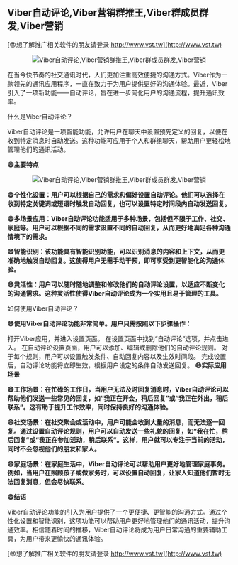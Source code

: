 ## **Viber自动评论,Viber营销群推王,Viber群成员群发,Viber营销**

[😍想了解推广相关软件的朋友请登录 http://www.vst.tw](http://www.vst.tw)

 <center><img src="https://vst.tw/MP4/tuiguang/png/1.png" alt="Viber自动评论,Viber营销群推王,Viber群成员群发,Viber营销"></center>

在当今快节奏的社交通讯时代，人们更加注重高效便捷的沟通方式。Viber作为一款领先的通讯应用程序，一直在致力于为用户提供更好的沟通体验。最近，Viber引入了一项新功能——自动评论，旨在进一步简化用户的沟通流程，提升通讯效率。

什么是Viber自动评论？

Viber自动评论是一项智能功能，允许用户在聊天中设置预先定义的回复，以便在收到特定消息时自动发送。这种功能可应用于个人和群组聊天，帮助用户更轻松地管理他们的通讯活动。

**😄主要特点**

 <center><img src="https://vst.tw/MP4/tuiguang/png/4.png" alt="Viber自动评论,Viber营销群推王,Viber群成员群发,Viber营销"></center>

**😄个性化设置：用户可以根据自己的需求和偏好设置自动评论。他们可以选择在收到特定关键词或短语时触发自动回复，也可以设置特定时间段内自动发送回复。**

**😄多场景应用：Viber自动评论功能适用于多种场景，包括但不限于工作、社交、家庭等。用户可以根据不同的需求设置不同的自动回复，从而更好地满足各种沟通情境下的需求。**

**😄智能识别：该功能具有智能识别功能，可以识别消息的内容和上下文，从而更准确地触发自动回复。这使得用户无需手动干预，即可享受到更智能化的沟通体验。**

**😄灵活性：用户可以随时随地调整和修改他们的自动评论设置，以适应不断变化的沟通需求。这种灵活性使得Viber自动评论成为一个实用且易于管理的工具。**

如何使用Viber自动评论？

**😄使用Viber自动评论功能非常简单。用户只需按照以下步骤操作：**

打开Viber应用，并进入设置页面。
在设置页面中找到“自动评论”选项，并点击进入。
在自动评论设置页面，用户可以添加、编辑或删除他们的自动评论规则。
对于每个规则，用户可以设置触发条件、自动回复内容以及生效时间段。
完成设置后，自动评论功能将立即生效，根据用户设定的条件自动发送回复。
**😄实际应用场景**

**😄工作场景：在忙碌的工作日，当用户无法及时回复消息时，Viber自动评论可以帮助他们发送一些常见的回复，如“我正在开会，稍后回复”或“我正在外出，稍后联系”。这有助于提升工作效率，同时保持良好的沟通体验。**

**😄社交场景：在社交聚会或活动中，用户可能会收到大量的消息，而无法逐一回复。通过设置自动评论规则，用户可以自动发送一些礼貌的回复，如“我在忙，稍后回复”或“我正在参加活动，稍后联系”。这样，用户就可以专注于当前的活动，同时不会忽视他们的朋友和家人。**

**😄家庭场景：在家庭生活中，Viber自动评论可以帮助用户更好地管理家庭事务。例如，当用户在照顾孩子或做家务时，可以设置自动回复，让家人知道他们暂时无法回复消息，但会尽快联系。**

**😄结语**

Viber自动评论功能的引入为用户提供了一个更便捷、更智能的沟通方式。通过个性化设置和智能识别，这项功能可以帮助用户更好地管理他们的通讯活动，提升沟通效率。相信随着时间的推移，Viber自动评论将成为用户日常沟通的重要辅助工具，为用户带来更愉快的通讯体验。

[😍想了解推广相关软件的朋友请登录 http://www.vst.tw](http://www.vst.tw)



